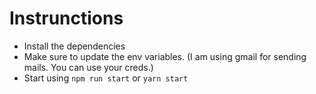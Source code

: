  # Instrunctions
- Install the dependencies
- Make sure to update the env variables. (I am using gmail for sending mails. You can use your creds.)
- Start using `npm run start` or `yarn start`